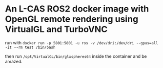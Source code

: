 # An L-CAS ROS2 docker image with OpenGL remote rendering using VirtualGL and TurboVNC

run with `docker run -p 5801:5801 -u ros -v /dev/dri:/dev/dri --gpus=all -it --rm test /bin/bash`

then run `/opt/VirtualGL/bin/glxspheres64` inside the container and be amazed.
